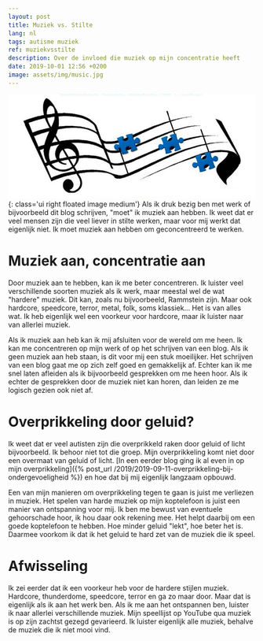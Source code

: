```yaml
---
layout: post
title: Muziek vs. Stilte
lang: nl
tags: autisme muziek
ref: muziekvsstilte
description: Over de invloed die muziek op mijn concentratie heeft
date: 2019-10-01 12:56 +0200
image: assets/img/music.jpg
---
```

![Muziek noten](/assets/img/music.jpg){: class='ui right floated image medium'}
Als ik druk bezig ben met werk of bijvoorbeeld dit blog schrijven, "moet" ik muziek aan hebben. Ik weet dat er veel mensen zijn die veel liever in stilte werken, maar voor mij werkt dat eigenlijk niet. Ik moet muziek aan hebben om geconcentreerd te werken.

# Muziek aan, concentratie aan

Door muziek aan te hebben, kan ik me beter concentreren. Ik luister veel verschillende soorten muziek als ik werk, maar meestal wel de wat "hardere" muziek. Dit kan, zoals nu bijvoorbeeld, Rammstein zijn. Maar ook hardcore, speedcore, terror, metal, folk, soms klassiek... Het is van alles wat. Ik heb eigenlijk wel een voorkeur voor hardcore, maar ik luister naar van allerlei muziek.

Als ik muziek aan heb kan ik mij afsluiten voor de wereld om me heen. Ik kan me concentreren op mijn werk of op het schrijven van een blog. Als ik geen muziek aan heb staan, is dit voor mij een stuk moeilijker. Het schrijven van een blog gaat me op zich zelf goed en gemakkelijk af. Echter kan ik me snel laten afleiden als ik bijvoorbeeld gesprekken om me heen hoor. Als ik echter de gesprekken door de muziek niet kan horen, dan leiden ze me logisch gezien ook niet af.

# Overprikkeling door geluid?

Ik weet dat er veel autisten zijn die overprikkeld raken door geluid of licht bijvoorbeeld. Ik behoor niet tot die groep. Mijn overprikkeling komt niet door een overmaat van geluid of licht. [In een eerder blog ging ik al even in op mijn overprikkeling]({% post_url /2019/2019-09-11-overprikkeling-bij-ondergevoeligheid %}) en hoe dat bij mij eigenlijk langzaam opbouwd.

Een van mijn manieren om overprikkeling tegen te gaan is juist me verliezen in muziek. Het spelen van harde muziek op mijn koptelefoon is juist een manier van ontspanning voor mij. Ik ben me bewust van eventuele gehoorschade hoor, ik hou daar ook rekening mee. Het helpt daarbij om een goede koptelefoon te hebben. Hoe minder geluid "lekt", hoe beter het is. Daarmee voorkom ik dat ik het geluid te hard zet van de muziek die ik speel.

# Afwisseling

Ik zei eerder dat ik een voorkeur heb voor de hardere stijlen muziek. Hardcore, thunderdome, speedcore, terror en ga zo maar door. Maar dat is eigenlijk als ik aan het werk ben. Als ik me aan het ontspannen ben, luister ik naar allerlei verschillende muziek. Mijn speellijst op YouTube qua muziek is op zijn zachtst gezegd gevarieerd. Ik luister eigenlijk alle muziek, behalve de muziek die ik niet mooi vind.
